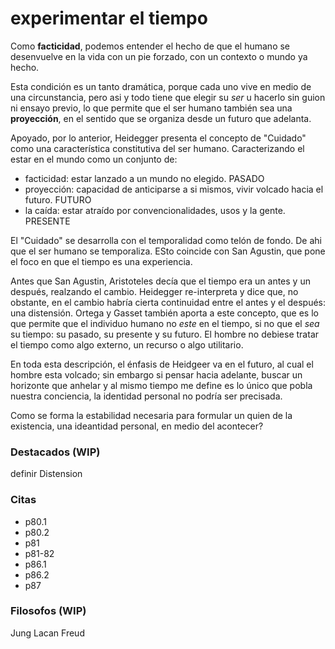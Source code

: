 # experimentar el tiempo
Como **facticidad**, podemos entender el hecho de que el humano se desenvuelve en la vida con un pie forzado, con un contexto o mundo ya hecho.

Esta condición es un tanto dramática, porque cada uno vive en medio de una circunstancia, pero asi y todo tiene que elegir su *ser* u hacerlo sin guion ni ensayo previo, lo que permite que el ser humano también sea una **proyección**, en el sentido que se organiza desde un futuro que adelanta.

<!-- cuando quien vive la vida, mira hacia atras, lo hace con una sombre de culpa o deuda., y es que sabe que cuando eligio algo, nego todas las otras posibilidades. Elegir es perder. Vivir consiste en arrastrar una culpa que no se puede pagar. -->

Apoyado, por lo anterior, Heidegger presenta el concepto de "Cuidado" como una característica constitutiva del ser humano. Caracterizando el estar en el mundo como un conjunto de:
- facticidad: estar lanzado a un mundo no elegido. PASADO
- proyección: capacidad de anticiparse a si mismos, vivir volcado hacia el futuro. FUTURO
- la caída: estar atraído por convencionalidades, usos y la gente. PRESENTE

El "Cuidado" se desarrolla con el temporalidad como telón de fondo. De ahi que el ser humano se temporaliza. ESto coincide con San Agustin, que pone el foco en que el tiempo es una experiencia.

Antes que San Agustin, Aristoteles decía que el tiempo era un antes y un después, realzando el cambio. Heidegger re-interpreta y dice que, no obstante, en el cambio habría cierta continuidad entre el antes y el después: una distensión. Ortega y Gasset también aporta a este concepto, que es lo que permite que el individuo humano no *este* en el tiempo, si no que el *sea* su tiempo: su pasado, su presente y su futuro. El hombre no debiese tratar el tiempo como algo externo, un recurso o algo utilitario.

En toda esta descripción, el énfasis de Heidgeer va en el futuro, al cual el hombre esta volcado; sin embargo si pensar hacia adelante, buscar un horizonte que anhelar y al mismo tiempo me define es lo único que pobla nuestra conciencia, la identidad personal no podría ser precisada.

Como se forma la estabilidad necesaria para formular un quien de la existencia, una ideantidad personal, en medio del acontecer?

### Destacados (WIP)
definir Distension

### Citas
- p80.1
- p80.2
- p81
- p81-82
- p86.1
- p86.2
- p87


### Filosofos (WIP)
Jung
Lacan
Freud

